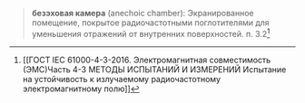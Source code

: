 >**безэховая камера** (anechoic chamber): Экранированное помещение, покрытое радиочастотными поглотителями для уменьшения отражений от внутренних поверхностей.
>п. 3.2[^1]

[^1]:[[ГОСТ IEC 61000-4-3-2016. Электромагнитная совместимость (ЭМС)Часть 4-3 МЕТОДЫ ИСПЫТАНИЙ И ИЗМЕРЕНИЙ Испытание на устойчивость к излучаемому радиочастотному электромагнитному полю]]